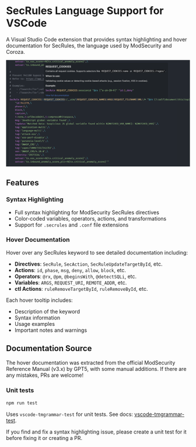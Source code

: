 # SecRules Language Support for VSCode

A Visual Studio Code extension that provides syntax highlighting and hover documentation for SecRules, the language used by ModSecurity and Coroza.

![Screenshot showing the extension in action](./img/screenshot.png)

## Features

### Syntax Highlighting
- Full syntax highlighting for ModSecurity SecRules directives
- Color-coded variables, operators, actions, and transformations
- Support for `.secrules` and `.conf` file extensions

### Hover Documentation
Hover over any SecRules keyword to see detailed documentation including:
- **Directives**: `SecRule`, `SecAction`, `SecRuleUpdateTargetById`, etc.
- **Actions**: `id`, `phase`, `msg`, `deny`, `allow`, `block`, etc.
- **Operators**: `@rx`, `@pm`, `@beginsWith`, `@detectSQLi`, etc.
- **Variables**: `ARGS`, `REQUEST_URI`, `REMOTE_ADDR`, etc.
- **ctl Actions**: `ruleRemoveTargetById`, `ruleRemoveById`, etc.

Each hover tooltip includes:
- Description of the keyword
- Syntax information
- Usage examples
- Important notes and warnings
## Documentation Source

The hover documentation was extracted from the official ModSecurity Reference Manual (v3.x) by GPT5, with some manual additions. If there are any mistakes, PRs are welcome!

### Unit tests

```bash
npm run test
```

Uses `vscode-tmgrammar-test` for unit tests. See docs: [vscode-tmgrammar-test](https://github.com/PanAeon/vscode-tmgrammar-test).

If you find and fix a syntax highlighting issue, please create a unit test for it before fixing it or creating a PR.